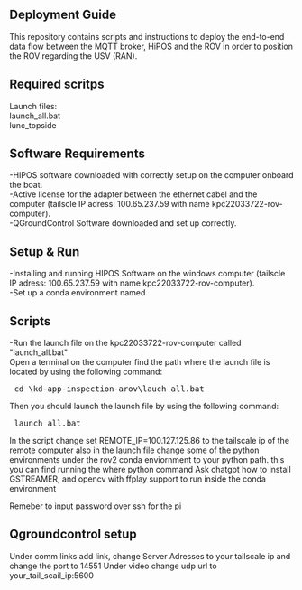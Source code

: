 ## Deployment Guide
This repository contains scripts and instructions to deploy the end-to-end data flow between the MQTT broker, HiPOS and the ROV in order to position the ROV regarding the USV (RAN).    

##  Required scritps  
Launch files:  
launch_all.bat  
lunc_topside

  
## Software Requirements  
-HIPOS software downloaded with correctly setup on the computer onboard the boat.  
-Active license for the adapter between the ethernet cabel and the computer (tailscle IP adress: 100.65.237.59 with name kpc22033722-rov-computer).  
-QGroundControl Software downloaded and set up correctly.   

## Setup & Run  
-Installing and running HIPOS Software on the windows computer (tailscle IP adress: 100.65.237.59 with name kpc22033722-rov-computer).  
-Set up a conda environment named 

## Scripts  
-Run the launch file on the kpc22033722-rov-computer called "launch_all.bat"  
Open a terminal on the computer find the path where the launch file is located by using the following command:  
<pre> cd \kd-app-inspection-arov\lauch_all.bat </pre>

Then you should launch the launch file by using the following command:  
<pre> launch_all.bat </pre>  
In the script change set REMOTE_IP=100.127.125.86 to the tailscale ip of the remote computer
also in the launch file change some of the python environments under the rov2 conda enviornment to your python path. this you can find running the where python command
Ask chatgpt how to install GSTREAMER, and opencv with ffplay support to run inside the conda environment

Remeber to input password over ssh for the pi

## Qgroundcontrol setup
Under comm links add link, change Server Adresses to your tailscale ip and change the port to 14551
Under video change udp url to your_tail_scail_ip:5600

